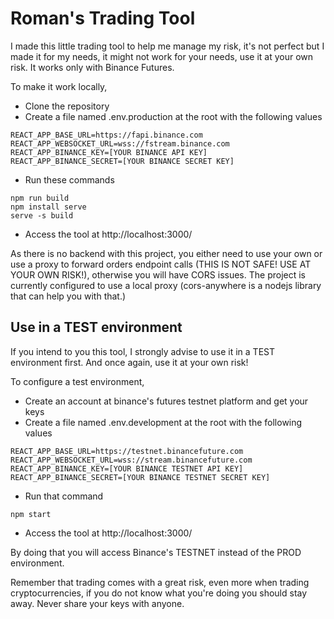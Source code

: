 # Roman's Trading Tool

I made this little trading tool to help me manage my risk, it's not perfect but I made it for my needs, it might not work for your needs, use it at your own risk.
It works only with Binance Futures.

To make it work locally,
- Clone the repository
- Create a file named .env.production at the root with the following values
```
REACT_APP_BASE_URL=https://fapi.binance.com
REACT_APP_WEBSOCKET_URL=wss://fstream.binance.com
REACT_APP_BINANCE_KEY=[YOUR BINANCE API KEY]
REACT_APP_BINANCE_SECRET=[YOUR BINANCE SECRET KEY]
```
- Run these commands
```
npm run build
npm install serve
serve -s build
```
- Access the tool at http://localhost:3000/

As there is no backend with this project, you either need to use your own or use a proxy to forward orders endpoint calls (THIS IS NOT SAFE! USE AT YOUR OWN RISK!), otherwise you will have CORS issues. The project is currently configured to use a local proxy (cors-anywhere is a nodejs library that can help you with that.)

## Use in a TEST environment

If you intend to you this tool, I strongly advise to use it in a TEST environment first. And once again, use it at your own risk!

To configure a test environment,
- Create an account at binance's futures testnet platform and get your keys
- Create a file named .env.development at the root with the following values
```
REACT_APP_BASE_URL=https://testnet.binancefuture.com
REACT_APP_WEBSOCKET_URL=wss://stream.binancefuture.com
REACT_APP_BINANCE_KEY=[YOUR BINANCE TESTNET API KEY]
REACT_APP_BINANCE_SECRET=[YOUR BINANCE TESTNET SECRET KEY]
```
- Run that command
```
npm start
```
- Access the tool at http://localhost:3000/

By doing that you will access Binance's TESTNET instead of the PROD environment.

Remember that trading comes with a great risk, even more when trading cryptocurrencies, if you do not know what you're doing you should stay away. Never share your keys with anyone.